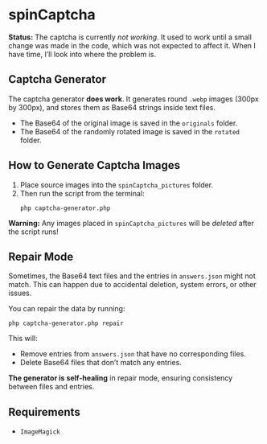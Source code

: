 <h1>spinCaptcha</h1>

<p><strong>Status:</strong> The captcha is currently <em>not working</em>. It used to work until a small change was made in the code, which was not expected to affect it. When I have time, I’ll look into where the problem is.</p>

<h2>Captcha Generator</h2>

<p>The captcha generator <strong>does work</strong>. It generates round <code>.webp</code> images (300px by 300px), and stores them as Base64 strings inside text files.</p>

<ul>
  <li>The Base64 of the original image is saved in the <code>originals</code> folder.</li>
  <li>The Base64 of the randomly rotated image is saved in the <code>rotated</code> folder.</li>
</ul>

<h2>How to Generate Captcha Images</h2>

<ol>
  <li>Place source images into the <code>spinCaptcha_pictures</code> folder.</li>
  <li>Then run the script from the terminal:</li>
  <pre><code>php captcha-generator.php</code></pre>
</ol>

<p><strong>Warning:</strong> Any images placed in <code>spinCaptcha_pictures</code> will be <em>deleted</em> after the script runs!</p>

<h2>Repair Mode</h2>

<p>Sometimes, the Base64 text files and the entries in <code>answers.json</code> might not match. This can happen due to accidental deletion, system errors, or other issues.</p>

<p>You can repair the data by running:</p>

<pre><code>php captcha-generator.php repair</code></pre>

<p>This will:</p>

<ul>
  <li>Remove entries from <code>answers.json</code> that have no corresponding files.</li>
  <li>Delete Base64 files that don’t match any entries.</li>
</ul>

<p><strong>The generator is self-healing</strong> in repair mode, ensuring consistency between files and entries.</p>

<h2>Requirements</h2>

<ul>
  <li><code>ImageMagick</code></li>
</ul>
